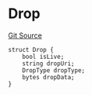 # Drop
[Git Source](https://github.com/nezz0746/erc1155-drops/blob/d7f880b61660eee2cfba35343e42e0de1e47c5a1/src/libs/Structs.sol)


```solidity
struct Drop {
    bool isLive;
    string dropUri;
    DropType dropType;
    bytes dropData;
}
```

